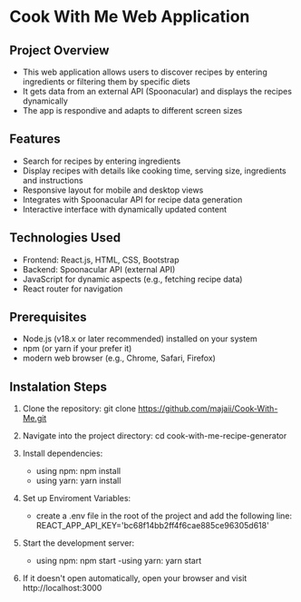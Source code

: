 # Cook With Me Web Application

## Project Overview

- This web application allows users to discover recipes by entering ingredients or filtering them by specific diets
- It gets data from an external API (Spoonacular) and displays the recipes dynamically
- The app is respondive and adapts to different screen sizes

## Features

- Search for recipes by entering ingredients
- Display recipes with details like cooking time, serving size, ingredients and instructions
- Responsive layout for mobile and desktop views
- Integrates with Spoonacular API for recipe data generation
- Interactive interface with dynamically updated content

## Technologies Used

- Frontend: React.js, HTML, CSS, Bootstrap
- Backend: Spoonacular API (external API)
- JavaScript for dynamic aspects (e.g., fetching recipe data)
- React router for navigation

## Prerequisites

- Node.js (v18.x or later recommended) installed on your system
- npm (or yarn if your prefer it)
- modern web browser (e.g., Chrome, Safari, Firefox)

## Instalation Steps

1. Clone the repository:
   git clone https://github.com/majaii/Cook-With-Me.git

2. Navigate into the project directory:
   cd cook-with-me-recipe-generator

3. Install dependencies:

   - using npm: npm install
   - using yarn: yarn install

4. Set up Enviroment Variables:

   - create a .env file in the root of the project and add the following line:
     REACT_APP_API_KEY='bc68f14bb2ff4f6cae885ce96305d618'

5. Start the development server:

   - using npm: npm start
     -using yarn: yarn start

6. If it doesn't open automatically, open your browser and visit http://localhost:3000
